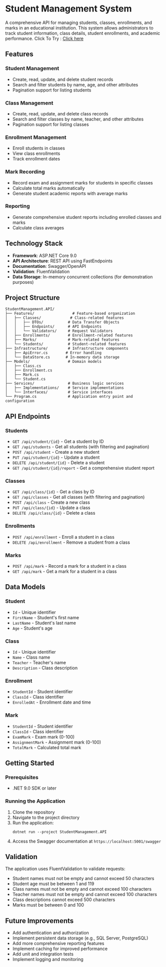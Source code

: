# Student Management System

A comprehensive API for managing students, classes, enrollments, and marks in an educational institution. This system allows administrators to track student information, class details, student enrollments, and academic performance.
Click To Try : [Click here](https://student-management.runasp.net/swagger/index.html)
## Features

### Student Management
- Create, read, update, and delete student records
- Search and filter students by name, age, and other attributes
- Pagination support for listing students

### Class Management
- Create, read, update, and delete class records
- Search and filter classes by name, teacher, and other attributes
- Pagination support for listing classes

### Enrollment Management
- Enroll students in classes
- View class enrollments
- Track enrollment dates

### Mark Recording
- Record exam and assignment marks for students in specific classes
- Calculate total marks automatically
- Generate student academic reports with average marks

### Reporting
- Generate comprehensive student reports including enrolled classes and marks
- Calculate class averages

## Technology Stack

- **Framework**: ASP.NET Core 9.0
- **API Architecture**: REST API using FastEndpoints
- **Documentation**: Swagger/OpenAPI
- **Validation**: FluentValidation
- **Data Storage**: In-memory concurrent collections (for demonstration purposes)

## Project Structure

```
StudentManagement.API/
├── Features/                 # Feature-based organization
│   ├── Classes/             # Class-related features
│   │   ├── DTOs/           # Data Transfer Objects
│   │   ├── Endpoints/      # API Endpoints
│   │   └── Validators/     # Request Validators
│   ├── Enrollments/        # Enrollment-related features
│   ├── Marks/              # Mark-related features
│   └── Students/           # Student-related features
├── Infrastructure/         # Infrastructure components
│   ├── ApiError.cs        # Error handling
│   └── DataStore.cs       # In-memory data storage
├── Models/                 # Domain models
│   ├── Class.cs
│   ├── Enrollment.cs
│   ├── Mark.cs
│   └── Student.cs
├── Services/               # Business logic services
│   ├── Implementations/    # Service implementations
│   └── Interfaces/         # Service interfaces
└── Program.cs              # Application entry point and configuration
```

## API Endpoints

### Students
- `GET /api/student/{id}` - Get a student by ID
- `GET /api/students` - Get all students (with filtering and pagination)
- `POST /api/student` - Create a new student
- `PUT /api/student/{id}` - Update a student
- `DELETE /api/student/{id}` - Delete a student
- `GET /api/student/{id}/report` - Get a comprehensive student report

### Classes
- `GET /api/class/{id}` - Get a class by ID
- `GET /api/classes` - Get all classes (with filtering and pagination)
- `POST /api/class` - Create a new class
- `PUT /api/class/{id}` - Update a class
- `DELETE /api/class/{id}` - Delete a class

### Enrollments
- `POST /api/enrollment` - Enroll a student in a class
- `DELETE /api/enrollment` - Remove a student from a class

### Marks
- `POST /api/mark` - Record a mark for a student in a class
- `GET /api/mark` - Get a mark for a student in a class

## Data Models

### Student
- `Id` - Unique identifier
- `FirstName` - Student's first name
- `LastName` - Student's last name
- `Age` - Student's age

### Class
- `Id` - Unique identifier
- `Name` - Class name
- `Teacher` - Teacher's name
- `Description` - Class description

### Enrollment
- `StudentId` - Student identifier
- `ClassId` - Class identifier
- `EnrolledAt` - Enrollment date and time

### Mark
- `StudentId` - Student identifier
- `ClassId` - Class identifier
- `ExamMark` - Exam mark (0-100)
- `AssignmentMark` - Assignment mark (0-100)
- `TotalMark` - Calculated total mark

## Getting Started

### Prerequisites
- .NET 9.0 SDK or later

### Running the Application
1. Clone the repository
2. Navigate to the project directory
3. Run the application:
   ```
   dotnet run --project StudentManagement.API
   ```
4. Access the Swagger documentation at `https://localhost:5001/swagger`

## Validation

The application uses FluentValidation to validate requests:
- Student names must not be empty and cannot exceed 50 characters
- Student age must be between 1 and 119
- Class names must not be empty and cannot exceed 100 characters
- Teacher names must not be empty and cannot exceed 100 characters
- Class descriptions cannot exceed 500 characters
- Marks must be between 0 and 100

## Future Improvements

- Add authentication and authorization
- Implement persistent data storage (e.g., SQL Server, PostgreSQL)
- Add more comprehensive reporting features
- Implement caching for improved performance
- Add unit and integration tests
- Implement logging and monitoring